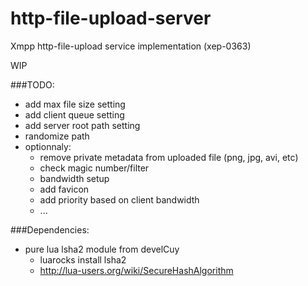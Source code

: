 # http-file-upload-server
Xmpp http-file-upload service implementation (xep-0363)

WIP

###TODO:
* add max file size setting
* add client queue setting
* add server root path setting
* randomize path
* optionnaly:
   - remove private metadata from uploaded file (png, jpg, avi, etc)
   - check magic number/filter
   - bandwidth setup
   - add favicon
   - add priority based on client bandwidth
   - ...


###Dependencies:
* pure lua lsha2 module from develCuy
   - luarocks install lsha2
   - http://lua-users.org/wiki/SecureHashAlgorithm
